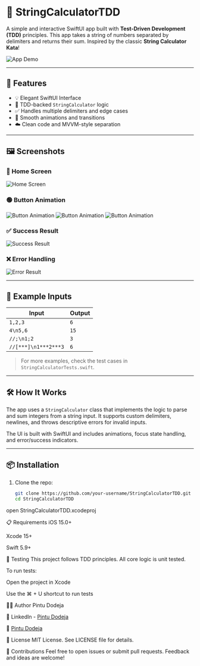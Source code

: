 # 📱 StringCalculatorTDD

A simple and interactive SwiftUI app built with **Test-Driven Development (TDD)** principles. This app takes a string of numbers separated by delimiters and returns their sum. Inspired by the classic **String Calculator Kata**!

![App Demo](StringCalculatorTDD/assets/app-demo.png)

---

## 🚀 Features

- 💡 Elegant SwiftUI Interface
- 🧪 TDD-backed `StringCalculator` logic
- ✅ Handles multiple delimiters and edge cases
- 🎨 Smooth animations and transitions
- ☁️ Clean code and MVVM-style separation

---

## 🖼 Screenshots

### 🌟 Home Screen

![Home Screen](StringCalculatorTDD/assets/home-screen.png)

### 🟢 Button Animation
![Button Animation](StringCalculatorTDD/assets/animation-start.gif)
![Button Animation](StringCalculatorTDD/assets/animation-middle.gif)
![Button Animation](StringCalculatorTDD/assets/animation-end.gif)

### ✅ Success Result

![Success Result](StringCalculatorTDD/assets/success-result.png)

### ❌ Error Handling

![Error Result](StringCalculatorTDD/assets/error-result.png)

---

## 🔢 Example Inputs

| Input                | Output |
|----------------------|--------|
| `1,2,3`              | `6`    |
| `4\n5,6`             | `15`   |
| `//;\n1;2`           | `3`    |
| `//[***]\n1***2***3` | `6`    |

> For more examples, check the test cases in `StringCalculatorTests.swift`.

---

## 🛠 How It Works

The app uses a `StringCalculator` class that implements the logic to parse and sum integers from a string input. It supports custom delimiters, newlines, and throws descriptive errors for invalid inputs.

The UI is built with SwiftUI and includes animations, focus state handling, and error/success indicators.

---

## 📦 Installation

1. Clone the repo:
   ```bash
   git clone https://github.com/your-username/StringCalculatorTDD.git
   cd StringCalculatorTDD

open StringCalculatorTDD.xcodeproj

📋 Requirements
iOS 15.0+

Xcode 15+

Swift 5.9+

🧪 Testing
This project follows TDD principles. All core logic is unit tested.

To run tests:

Open the project in Xcode

Use the ⌘ + U shortcut to run tests

👨‍💻 Author
Pintu Dodeja

💼 LinkedIn - [Pintu Dodeja](https://www.linkedin.com/in/pintu-dodeja)

📧 [Pintu Dodeja](dodeja.pintu@gmail.com)

🪪 License
MIT License. See LICENSE file for details.

🙌 Contributions
Feel free to open issues or submit pull requests. Feedback and ideas are welcome!
